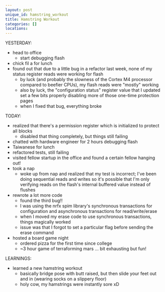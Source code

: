 ```yaml
---
layout: post
unique_id: hamstring_workout
title: Hamstring Workout
categories: []
locations: 
---
```


YESTERDAY:
* head to office
  * start debugging flash
* chick fil a for lunch
* found out that due to a little bug in a refactor last week, none of my status register reads were working for flash
  * by luck (and probably the slowness of the Cortex M4 processor compared to beefier CPUs), my flash reads were "mostly" working
  * also by luck, the "configuration status" register value that I updated set a few bits properly disabling more of those one-time protection pages
  * when I fixed that bug, everything broke

TODAY:
* realized that there's a permission register which is initialized to protect all blocks
  * disabled that thing completely, but things still failing
* chatted with hardware engineer for 2 hours debugging flash
* Taiwanese for lunch
* refactored tests, still failing
* visited fellow startup in the office and found a certain fellow hanging out!
* took a nap
  * woke up from nap and realized that my test is incorrect; I've been doing sequential reads and writes so it's possible that I'm only verifying reads on the flash's internal buffered value instead of flushes
* rewrote a lot more code
  * found the third bug!!
  * I was using the nrfx spim library's synchronous transactions for configuration and asynchronous transactions for read/write/erase
  * when I moved my erase code to use synchronous transactions, things magically worked
  * issue was that I forgot to set a particular flag before sending the erase command
* hosted a board game night
  * ordered pizza for the first time since college
  * ~3 hour game of terraforming mars ... bit exhausting but fun!

LEARNINGS:
* learned a new hamstring workout
  * basically bridge pose with butt raised, but then slide your feet out and in (wearing socks on a slippery floor)
  * holy cow, my hamstrings were instantly sore xD

